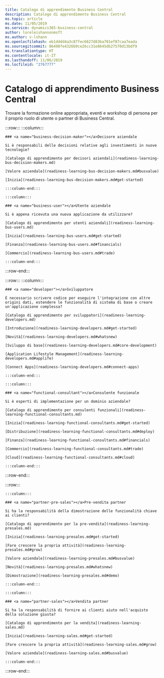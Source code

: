 ```yaml
---
title: Catalogo di apprendimento Business Central
description: Catalogo di apprendimento Business Central
ms.topic: article
ms.date: 11/05/2019
ms.service: dynamics365-business-central
author: loreleishannonmsft
ms.author: v-lshann
ms.openlocfilehash: eb1dddd4a3c87fec6627d83ba701ef87caa7eada
ms.sourcegitcommit: 86498fe4326b9ce26cc31e8645db27570d13bdf9
ms.translationtype: HT
ms.contentlocale: it-IT
ms.lasthandoff: 11/06/2019
ms.locfileid: "2767777"
---
```

# <a name="business-central-learning-catalog"></a>Catalogo di apprendimento Business Central
Trovare la formazione online appropriata, eventi e workshop di persona per il proprio ruolo di utente o partner di Business Central.

:::row:::
    :::column:::

    ### <a name="business-decision-maker"></a>Decisore aziendale

    Si è responsabili delle decisioni relative agli investimenti in nuove tecnologie? 

    [Catalogo di apprendimento per decisori aziendali](readiness-learning-bus-decision-makers.md)

    [Valore aziendale](readiness-learning-bus-decision-makers.md#busvalue)

    [Inizia](readiness-learning-bus-decision-makers.md#get-started)

    :::column-end:::

    :::column:::

    ### <a name="business-user"></a>Utente aziendale

    Si è appena ricevuta una nuova applicazione da utilizzare? 

    [Catalogo di apprendimento per utenti aziendali](readiness-learning-bus-users.md)

    [Inizia](readiness-learning-bus-users.md#get-started)

    [Finanza](readiness-learning-bus-users.md#financials)

    [Commercio](readiness-learning-bus-users.md#trade)

    :::column-end:::

:::row-end:::

:::row:::
    :::column:::

    ### <a name="developer"></a>Sviluppatore

    È necessario scrivere codice per eseguire l'integrazione con altre origini dati, estendere le funzionalità di sistema di base o creare un'applicazione complessa?

    [Catalogo di apprendimento per sviluppatori](readiness-learning-developers.md)

    [Introduzione](readiness-learning-developers.md#get-started)

    [Novità](readiness-learning-developers.md#whatsnew)

    [Sviluppo di base](readiness-learning-developers.md#core-development)

    [Application Lifestyle Management](readiness-learning-developers.md#applife)

    [Connect Apps](readiness-learning-developers.md#connect-apps)

    :::column-end:::

    :::column:::

    ### <a name="functional-consultant"></a>Consulente funzionale
    
    Si è esperti di implementazione per un dominio aziendale? 

    [Catalogo di apprendimento per consulenti funzionali](readiness-learning-functional-consultants.md)

    [Inizia](readiness-learning-functional-consultants.md#get-started)

    [Distribuzione](readiness-learning-functional-consultants.md#deploy)

    [Finanza](readiness-learning-functional-consultants.md#financials)

    [Commercio](readiness-learning-functional-consultants.md#trade)

    [Cloud](readiness-learning-functional-consultants.md#cloud)

    :::column-end:::

:::row-end:::

:::row:::

    :::column:::

    ### <a name="partner-pre-sales"></a>Pre-vendita partner

    Si ha la responsabilità della dimostrazione delle funzionalità chiave ai clienti? 

    [Catalogo di apprendimento per la pre-vendita](readiness-learning-presales.md)

    [Inizia](readiness-learning-presales.md#get-started)

    [Fare crescere la propria attività](readiness-learning-presales.md#grow)

    [Valore aziendale](readiness-learning-presales.md#busvalue)

    [Novità](readiness-learning-presales.md#whatsnew)

    [Dimostrazione](readiness-learning-presales.md#demo)

    :::column-end:::

    :::column:::

    ### <a name="partner-sales"></a>Vendita partner

    Si ha la responsabilità di fornire ai clienti aiuto nell'acquisto della soluzione giusta? 

    [Catalogo di apprendimento per la vendita](readiness-learning-sales.md)

    [Inizia](readiness-learning-sales.md#get-started)

    [Fare crescere la propria attività](readiness-learning-sales.md#grow)

    [Valore aziendale](readiness-learning-sales.md#busvalue)

    :::column-end:::

:::row-end:::

